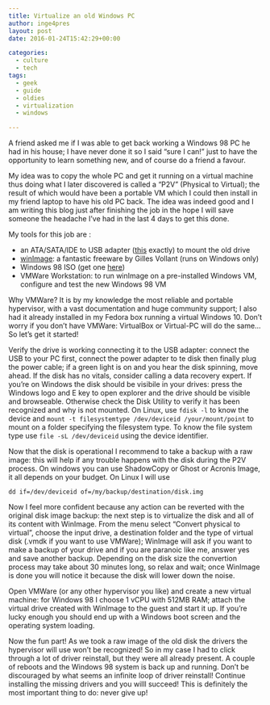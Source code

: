 ```yaml
---
title: Virtualize an old Windows PC
author: inge4pres
layout: post
date: 2016-01-24T15:42:29+00:00

categories:
  - culture
  - tech
tags:
  - geek
  - guide
  - oldies
  - virtualization
  - windows

---
```

A friend asked me if I was able to get back working a Windows 98 PC he had in his house; I have never done it so I said &#8220;sure I can!&#8221; just to have the opportunity to learn something new, and of course do a friend a favour.
  
My idea was to copy the whole PC and get it running on a virtual machine thus doing what I later discovered is called a &#8220;P2V&#8221; (Physical to Virtual); the result of which would have been a portable VM which I could then install in my friend laptop to have his old PC back. The idea was indeed good and I am writing this blog just after finishing the job in the hope I will save someone the headache I&#8217;ve had in the last 4 days to get this done.
  
My tools for this job are :

  * an ATA/SATA/IDE to USB adapter (<a href="http://www.amazon.it/gp/product/B001EOO660?psc=1&redirect=true&ref_=oh_aui_detailpage_o00_s00" target="_blank">this</a> exactly) to mount the old drive
  * <a href="http://www.winimage.com/download.htm" target="_blank">winImage</a>: a fantastic freeware by Gilles Vollant (runs on Windows only)
  * Windows 98 ISO (get one <a href="https://winworldpc.com" target="_blank">here</a>)
  * VMWare Workstation: to run winImage on a pre-installed Windows VM, configure and test the new Windows 98 VM

Why VMWare? It is by my knowledge the most reliable and portable hypervisor, with a vast documentation and huge community support; I also had it already installed in my Fedora box running a virtual Windows 10. Don&#8217;t worry if you don&#8217;t have VMWare: VirtualBox or Virtual-PC will do the same&#8230; So let&#8217;s get it started!

Verify the drive is working connecting it to the USB adapter: connect the USB to your PC first, connect the power adapter to te disk then finally plug the power cable; if a green light is on and you hear the disk spinning, move ahead. If the disk has no vitals, consider calling a data recovery expert. If you&#8217;re on Windows the disk should be visibile in your drives: press the Windows logo and E key to open explorer and the drive should be visible and browseable. Otherwise check the Disk Utility to verify it has been recognized and why is not mounted. On Linux, use `fdisk -l` to know the device and `mount -t filesystemtype /dev/deviceid /your/mount/point` to mount on a folder specifying the filesystem type. To know the file system type use `file -sL /dev/deviceid` using the device identifier.

Now that the disk is operational I recommend to take a backup with a raw image: this will help if any trouble happens with the disk during the P2V process. On windows you can use ShadowCopy or Ghost or Acronis Image, it all depends on your budget. On Linux I will use

`dd if=/dev/deviceid of=/my/backup/destination/disk.img`

Now I feel more confident because any action can be reverted with the original disk image backup: the next step is to virtualize the disk and all of its content with WinImage. From the menu select &#8220;Convert physical to virtual&#8221;, choose the input drive, a destination folder and the type of virtual disk (.vmdk if you want to use VMWare); WinImage will ask if you want to make a backup of your drive and if you are paranoic like me, answer yes and save another backup. Depending on the disk size the convertion process may take about 30 minutes long, so relax and wait; once WinImage is done you will notice it because the disk will lower down the noise.

Open VMWare (or any other hypervisor you like) and create a new virtual machine: for Windows 98 I choose 1 vCPU with 512MB RAM; attach the virtual drive created with WinImage to the guest and start it up. If you&#8217;re lucky enough you should end up with a Windows boot screen and the operating system loading.

Now the fun part! As we took a raw image of the old disk the drivers the hypervisor will use won&#8217;t be recognized! So in my case I had to click through a lot of driver reinstall, but they were all already present. A couple of reboots and the Windows 98 system is back up and running. Don&#8217;t be discouraged by what seems an infinite loop of driver reinstall! Continue installing the missing drivers and you willl succeed! This is definitely the most important thing to do: never give up!

&nbsp;